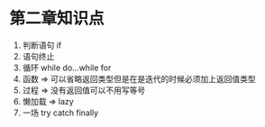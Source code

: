 # 第二章知识点
1. 判断语句 if
2. 语句终止
3. 循环 while do...while for 
4. 函数 => 可以省略返回类型但是在是迭代的时候必须加上返回值类型
5. 过程 => 没有返回值可以不用写等号
6. 懒加载 => lazy 
7. 一场 try catch finally